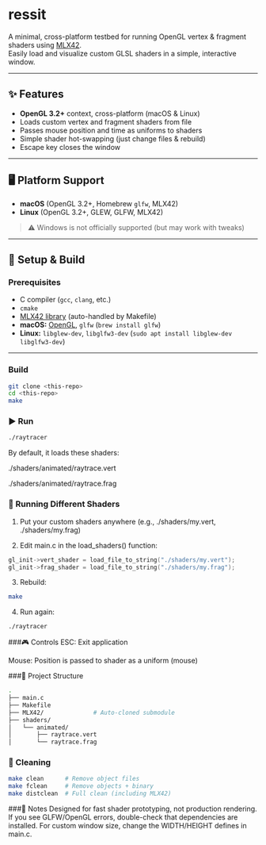 # ressit

A minimal, cross-platform testbed for running OpenGL vertex & fragment shaders using [MLX42](https://github.com/codam-coding-college/MLX42).  
Easily load and visualize custom GLSL shaders in a simple, interactive window.

---

## ✨ Features

- **OpenGL 3.2+** context, cross-platform (macOS & Linux)
- Loads custom vertex and fragment shaders from file
- Passes mouse position and time as uniforms to shaders
- Simple shader hot-swapping (just change files & rebuild)
- Escape key closes the window

---

## 🖥️ Platform Support

- **macOS** (OpenGL 3.2+, Homebrew `glfw`, MLX42)
- **Linux** (OpenGL 3.2+, GLEW, GLFW, MLX42)

> ⚠️ Windows is not officially supported (but may work with tweaks)

---

## 🚀 Setup & Build

### Prerequisites

- C compiler (`gcc`, `clang`, etc.)
- `cmake`
- [MLX42 library](https://github.com/codam-coding-college/MLX42) (auto-handled by Makefile)
- **macOS:** [OpenGL](https://developer.apple.com/opengl/), `glfw` (`brew install glfw`)
- **Linux:** `libglew-dev`, `libglfw3-dev` (`sudo apt install libglew-dev libglfw3-dev`)

---

### Build

```bash
git clone <this-repo>
cd <this-repo>
make
```

### ▶️ Run
```bash
./raytracer
```

By default, it loads these shaders:

./shaders/animated/raytrace.vert

./shaders/animated/raytrace.frag

### 🔄 Running Different Shaders

1. Put your custom shaders anywhere (e.g., ./shaders/my.vert, ./shaders/my.frag)

2. Edit main.c in the load_shaders() function:

```c
gl_init->vert_shader = load_file_to_string("./shaders/my.vert");
gl_init->frag_shader = load_file_to_string("./shaders/my.frag");
```

3. Rebuild:

```bash
make
```
4. Run again:

```bash
./raytracer
```

###🎮 Controls
ESC: Exit application

Mouse: Position is passed to shader as a uniform (mouse)


###📁 Project Structure
``` bash
.
├── main.c
├── Makefile
├── MLX42/              # Auto-cloned submodule
├── shaders/
│   └── animated/
│       ├── raytrace.vert
│       └── raytrace.frag
```

### 🧹 Cleaning

``` bash
make clean      # Remove object files
make fclean     # Remove objects + binary
make distclean  # Full clean (including MLX42)
```

###📝 Notes
Designed for fast shader prototyping, not production rendering.
If you see GLFW/OpenGL errors, double-check that dependencies are installed.
For custom window size, change the WIDTH/HEIGHT defines in main.c.

